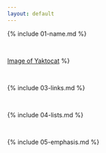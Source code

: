 ```yaml
---
layout: default
---
```


{% include 01-name.md %}

<br>

[Image of Yaktocat](https://octodex.github.com/images/yaktocat.png)
 %}

<br>

{% include 03-links.md %}

<br>

{% include 04-lists.md %}

<br>

{% include 05-emphasis.md %}
